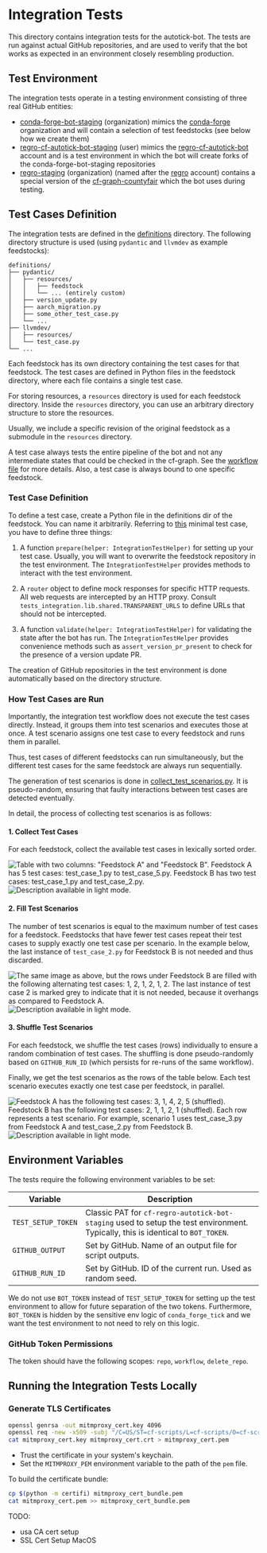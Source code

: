 # Integration Tests
This directory contains integration tests for the autotick-bot.
The tests are run against actual GitHub repositories, and are used to verify that the
bot works as expected in an environment closely resembling production.

## Test Environment
The integration tests operate in a testing environment consisting of three real GitHub entities:

- [conda-forge-bot-staging](https://github.com/conda-forge-bot-staging) (organization) mimics the
[conda-forge](https://github.com/conda-forge) organization and will contain a selection of test feedstocks
(see below how we create them)
- [regro-cf-autotick-bot-staging](https://github.com/regro-cf-autotick-bot-staging) (user) mimics the
[regro-cf-autotick-bot](https://github.com/regro-cf-autotick-bot) account and is a test environment in which the bot
will create forks of the conda-forge-bot-staging repositories
- [regro-staging](https://github.com/regro-staging) (organization) (named after the [regro](https://github.com/regro)
account) contains a special version of the [cf-graph-countyfair](https://github.com/regro/cf-graph-countyfair) which
the bot uses during testing.

## Test Cases Definition
The integration tests are defined in the [definitions](definitions) directory. The following directory structure is
used (using `pydantic` and `llvmdev` as example feedstocks):

```text
definitions/
├── pydantic/
│   ├── resources/
│   │   ├── feedstock
│   │   └── ... (entirely custom)
│   ├── version_update.py
│   ├── aarch_migration.py
│   ├── some_other_test_case.py
│   └── ...
├── llvmdev/
│   ├── resources/
│   └── test_case.py
└── ...
```

Each feedstock has its own directory containing the test cases for that feedstock. The test cases are defined in
Python files in the feedstock directory, where each file contains a single test case.

For storing resources, a `resources` directory is used for each feedstock directory.
Inside the `resources` directory, you can use an arbitrary directory structure to store the resources.

Usually, we include a specific revision of the original feedstock as a submodule in the `resources` directory.

A test case always tests the entire pipeline of the bot and not any intermediate states that could be checked
in the cf-graph. See the [workflow file](../.github/workflows/test-integration.yml) for more details.
Also, a test case is always bound to one specific feedstock.

### Test Case Definition
To define a test case, create a Python file in the definitions dir of the feedstock. You can name it arbitrarily.
Referring to
[this](definitions/pydantic/version_update.py) minimal test case,
you have to define three things:

1. A function `prepare(helper: IntegrationTestHelper)` for setting up your test case. Usually, you will want to
overwrite the feedstock repository in the test environment. The `IntegrationTestHelper` provides methods to interact
with the test environment.

2. A `router` object to define mock responses for specific HTTP requests. All web requests are intercepted by an HTTP proxy.
Consult `tests_integration.lib.shared.TRANSPARENT_URLS` to define URLs that should not be intercepted.

3. A function `validate(helper: IntegrationTestHelper)` for validating the state after the bot has run.
The `IntegrationTestHelper` provides convenience methods such as `assert_version_pr_present` to check for the presence
of a version update PR.

The creation of GitHub repositories in the test environment is done automatically based on the directory structure.

### How Test Cases are Run

Importantly, the integration test workflow does not execute the test cases directly.
Instead, it groups them into test scenarios and executes those at once.
A test scenario assigns one test case to every feedstock and runs them in parallel.

Thus, test cases of different feedstocks can run simultaneously, but the different test cases for the same feedstock
are always run sequentially.

The generation of test scenarios is done in [collect_test_scenarios.py](collect_test_scenarios.py). It is pseudo-random,
ensuring that faulty interactions between test cases are detected eventually.

In detail, the process of collecting test scenarios is as follows:

#### 1. Collect Test Cases
For each feedstock, collect the available test cases in lexically sorted order.

![
Table with two columns: "Feedstock A" and "Feedstock B". Feedstock A has 5 test cases: `test_case_1.py` to
`test_case_5.py`. Feedstock B has two test cases: `test_case_1.py` and `test_case_2.py`.
](../docs/assets/integration-tests/scenarios-definition-1-light.svg#gh-light-mode-only)
![Description available in light mode.](../docs/assets/integration-tests/scenarios-definition-1-dark.svg#gh-dark-mode-only)

#### 2. Fill Test Scenarios
The number of test scenarios is equal to the maximum number of test cases for a feedstock.
Feedstocks that have fewer test cases repeat their test cases to supply exactly one test case per scenario.
In the example below, the last instance of `test_case_2.py` for Feedstock B is not needed and thus discarded.

![
The same image as above, but the rows under Feedstock B are filled with the following alternating test cases: 1, 2, 1, 2, 1, 2.
The last instance of test case 2 is marked grey to indicate that it is not needed, because it overhangs as compared to Feedstock A.
](../docs/assets/integration-tests/scenarios-extension-2-light.svg#gh-light-mode-only)
![Description available in light mode.](../docs/assets/integration-tests/scenarios-extension-2-dark.svg#gh-dark-mode-only)

#### 3. Shuffle Test Scenarios
For each feedstock, we shuffle the test cases (rows) individually to ensure a random combination of test cases.
The shuffling is done pseudo-randomly based on `GITHUB_RUN_ID` (which persists for re-runs of the same workflow).

Finally, we get the test scenarios as the rows of the table below.
Each test scenario executes exactly one test case per feedstock, in parallel.

![
Feedstock A has the following test cases: 3, 1, 4, 2, 5 (shuffled).
Feedstock B has the following test cases: 2, 1, 1, 2, 1 (shuffled).
Each row represents a test scenario.
For example, scenario 1 uses `test_case_3.py` from Feedstock A and `test_case_2.py` from Feedstock B.
](../docs/assets/integration-tests/scenarios-shuffle-3-light.svg#gh-light-mode-only)
![Description available in light mode.](../docs/assets/integration-tests/scenarios-shuffle-3-dark.svg#gh-dark-mode-only)

## Environment Variables
The tests require the following environment variables to be set:

| Variable           | Description                                                                                                                      |
|--------------------|----------------------------------------------------------------------------------------------------------------------------------|
| `TEST_SETUP_TOKEN` | Classic PAT for `cf-regro-autotick-bot-staging` used to setup the test environment. Typically, this is identical to `BOT_TOKEN`. |
| `GITHUB_OUTPUT`    | Set by GitHub. Name of an output file for script outputs.                                                                        |
| `GITHUB_RUN_ID`    | Set by GitHub. ID of the current run. Used as random seed.                                                                       |


We do not use `BOT_TOKEN` instead of `TEST_SETUP_TOKEN` for setting up the test environment to allow for future separation of the two tokens.
Furthermore, `BOT_TOKEN` is hidden by the sensitive env logic of `conda_forge_tick` and we want the test environment to not need to rely on this logic.


### GitHub Token Permissions
The token should have the following scopes: `repo`, `workflow`, `delete_repo`.

## Running the Integration Tests Locally

### Generate TLS Certificates

```bash
openssl genrsa -out mitmproxy_cert.key 4096
openssl req -new -x509 -subj "/C=US/ST=cf-scripts/L=cf-scripts/O=cf-scripts/OU=cf-scripts/CN=cf-scripts" -key mitmproxy_cert.key -out mitmproxy_cert.crt
cat mitmproxy_cert.key mitmproxy_cert.crt > mitmproxy_cert.pem
```

- Trust the certificate in your system's keychain.
- Set the `MITMPROXY_PEM` environment variable to the path of the `pem` file.


To build the certificate bundle:

```bash
cp $(python -m certifi) mitmproxy_cert_bundle.pem
cat mitmproxy_cert.pem >> mitmproxy_cert_bundle.pem
```

TODO:

- usa CA cert setup
- SSL Cert Setup MacOS
